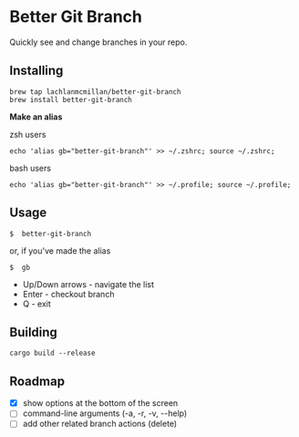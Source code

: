
# Better Git Branch

Quickly see and change branches in your repo.

## Installing

```
brew tap lachlanmcmillan/better-git-branch
brew install better-git-branch
```

**Make an alias**

zsh users
```
echo 'alias gb="better-git-branch"' >> ~/.zshrc; source ~/.zshrc;
```
bash users
```
echo 'alias gb="better-git-branch"' >> ~/.profile; source ~/.profile;
```

## Usage

```
$  better-git-branch
```
or, if you've made the alias
```
$  gb
```

- Up/Down arrows - navigate the list
- Enter - checkout branch
- Q - exit

## Building

```
cargo build --release
```

## Roadmap

- [x] show options at the bottom of the screen
- [ ] command-line arguments (-a, -r, -v, --help)
- [ ] add other related branch actions (delete)
